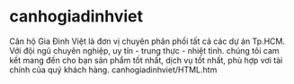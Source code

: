 # canhogiadinhviet
Căn hộ Gia Đình Việt là đơn vị chuyên phân phối tất cả các dự án Tp.HCM. Với đội ngũ chuyên nghiệp, uy tín - trung thực - nhiệt tình. chúng tôi cam kết mang đến cho bạn sản phẩm tốt nhất, dịch vụ tốt nhất, phù hợp vơi tài chính của quý khách hàng.
canhogiadinhviet/HTML.htm
